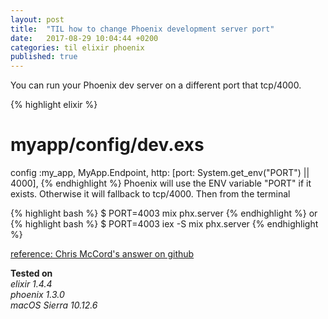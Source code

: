```yaml
---
layout: post
title:  "TIL how to change Phoenix development server port"
date:   2017-08-29 10:04:44 +0200
categories: til elixir phoenix
published: true
---
```



You can run your Phoenix dev server on a different port that tcp/4000.

{% highlight elixir %}
# myapp/config/dev.exs
config :my_app, MyApp.Endpoint,
  http: [port: System.get_env("PORT") || 4000],
{% endhighlight %}
Phoenix will use the ENV variable "PORT" if it exists. Otherwise it will fallback to tcp/4000.
Then from the terminal

{% highlight bash %}
$ PORT=4003 mix phx.server
{% endhighlight %}
or
{% highlight bash %}
$ PORT=4003 iex -S mix phx.server
{% endhighlight %}

[reference: Chris McCord's answer on github](https://github.com/phoenixframework/phoenix/issues/962#issuecomment-111635557)

**Tested on** <br>
*elixir 1.4.4* <br>
*phoenix 1.3.0* <br>
*macOS Sierra 10.12.6* <br>
